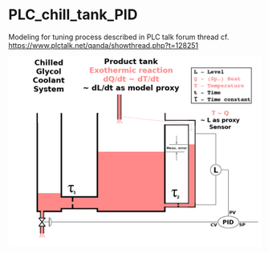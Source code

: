 # PLC_chill_tank_PID
Modeling for tuning process described in PLC talk forum thread cf. https://www.plctalk.net/qanda/showthread.php?t=128251

![](https://github.com/drbitboy/PLC_chill_tank_PID/raw/master/images/slow_pide_model.png)
